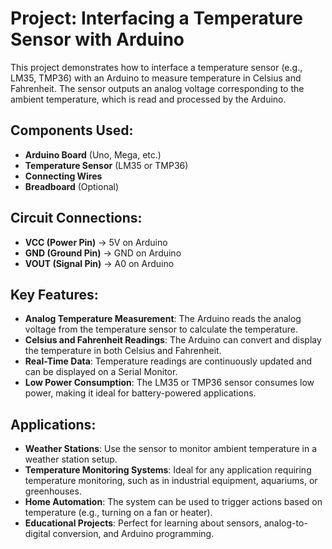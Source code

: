 # Project: Interfacing a Temperature Sensor with Arduino

This project demonstrates how to interface a temperature sensor (e.g., LM35, TMP36) with an Arduino to measure temperature in Celsius and Fahrenheit. The sensor outputs an analog voltage corresponding to the ambient temperature, which is read and processed by the Arduino.

## Components Used:
- **Arduino Board** (Uno, Mega, etc.)
- **Temperature Sensor** (LM35 or TMP36)
- **Connecting Wires**
- **Breadboard** (Optional)

## Circuit Connections:
- **VCC (Power Pin)** → 5V on Arduino
- **GND (Ground Pin)** → GND on Arduino
- **VOUT (Signal Pin)** → A0 on Arduino

## Key Features:
- **Analog Temperature Measurement**: The Arduino reads the analog voltage from the temperature sensor to calculate the temperature.
- **Celsius and Fahrenheit Readings**: The Arduino can convert and display the temperature in both Celsius and Fahrenheit.
- **Real-Time Data**: Temperature readings are continuously updated and can be displayed on a Serial Monitor.
- **Low Power Consumption**: The LM35 or TMP36 sensor consumes low power, making it ideal for battery-powered applications.

## Applications:
- **Weather Stations**: Use the sensor to monitor ambient temperature in a weather station setup.
- **Temperature Monitoring Systems**: Ideal for any application requiring temperature monitoring, such as in industrial equipment, aquariums, or greenhouses.
- **Home Automation**: The system can be used to trigger actions based on temperature (e.g., turning on a fan or heater).
- **Educational Projects**: Perfect for learning about sensors, analog-to-digital conversion, and Arduino programming.
